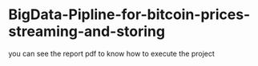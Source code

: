 # BigData-Pipline-for-bitcoin-prices-streaming-and-storing


you can see the report pdf to know how to execute the project
